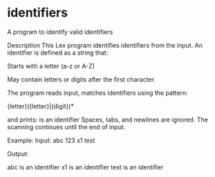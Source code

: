 # identifiers
A program to identify valid identifiers

Description
This Lex program identifies identifiers from the input.
An identifier is defined as a string that:

Starts with a letter (a-z or A-Z)

May contain letters or digits after the first character.

The program reads input, matches identifiers using the pattern:

{letter}({letter}|{digit})*

and prints:
<word> is an identifier
Spaces, tabs, and newlines are ignored. The scanning continues until the end of input.

Example:
Input:
abc 123 x1 test

Output:

abc is an identifier
x1 is an identifier
test is an identifier
